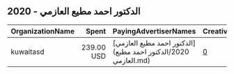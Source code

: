 ## 2020 - الدكتور احمد مطيع العازمي 
|OrganizationName|Spent|PayingAdvertiserNames|CreativeUrls|Impressions|Genders|AgeBrackets|CountryCodes|BillingAddresses|CandidateBallotInformation|
|:---|---:|:---|:---|---:|:---|:---|:---|:---|:---|
|kuwaitasd|239.00 USD|[الدكتور احمد مطيع العازمي](2020/الدكتور احمد مطيع العازمي.md)|[0](https://www.snap.com/political-ads/asset/9b490d60395c374dce9c143c9bccc17f4794b9f8a1371f32dc926f1f869ff691?mediaType=mp4)|176,405||21+|kuwait|KW||
